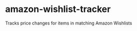 amazon-wishlist-tracker
=======================

Tracks price changes for items in matching Amazon Wishlists

